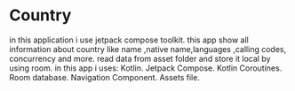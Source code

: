 # Country
in this application i use jetpack compose toolkit. this app show all information about country like name ,native name,languages ,calling codes, concurrency and more.
read data from asset folder and store it local by using room.
in this app i uses:
Kotlin.
Jetpack Compose.
Kotlin Coroutines.
Room database.
Navigation Component.
Assets file.
